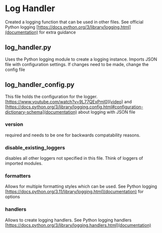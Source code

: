 # Log Handler

Created a logging function that can be used in other files. See official Python logging [https://docs.python.org/3/library/logging.html](documentation) for extra guidance

## log_handler.py
Uses the Python logging module to create a logging instance. Imports JSON file with configuration settings.
If changes need to be made, change the config file


## log_handler_config.py
This file holds the configuration for the logger.
[https://www.youtube.com/watch?v=9L77QExPmI0](video) and [https://docs.python.org/3/library/logging.config.html#configuration-dictionary-schema](documentation) about logging with JSON file

### version
required and needs to be one for backwards compatability reasons.

### disable_existing_loggers
disables all other loggers not specified in this file. Think of loggers of imported modules.

### formatters
Allows for multiple formatting styles which can be used. See Python logging [https://docs.python.org/3.11/library/logging.html](documentation) for options


### handlers
Allows to create logging handlers. See Python logging handlers [https://docs.python.org/3/library/logging.handlers.html](documentation)